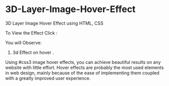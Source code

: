 # 3D-Layer-Image-Hover-Effect

3D Layer Image Hover Effect using HTML, CSS

To View the Effect Click : 

You will Observe:

1. 3d Effect on hover .

Using #css3  image hover effects, you can achieve beautiful results on any website with little effort.
Hover effects are probably the most used elements in web design,
mainly because of the ease of implementing them coupled with a greatly improved user experience.
